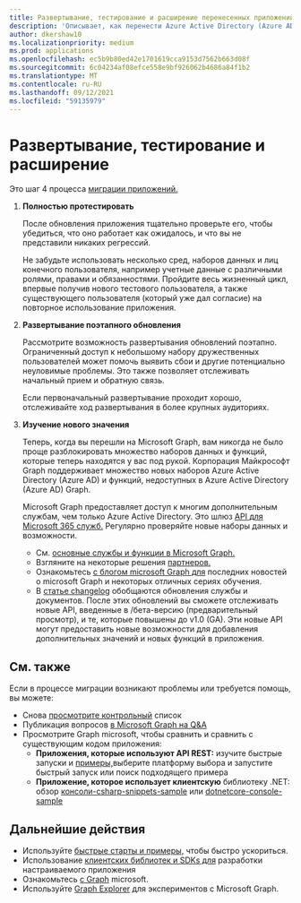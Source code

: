 ```yaml
---
title: Развертывание, тестирование и расширение перенесенных приложений
description: 'Описывает, как перенести Azure Active Directory (Azure AD) Graph приложения для использования API Microsoft Graph (REST); в этом рассмотрен шаг 3: развертывание, тестирование и расширение.'
author: dkershaw10
ms.localizationpriority: medium
ms.prod: applications
ms.openlocfilehash: ec5b9b80ed42e1701619cca9153d7562b663d08f
ms.sourcegitcommit: 6c04234af08efce558e9bf926062b4686a84f1b2
ms.translationtype: MT
ms.contentlocale: ru-RU
ms.lasthandoff: 09/12/2021
ms.locfileid: "59135979"
---
```

# <a name="deploy-test-and-extend"></a>Развертывание, тестирование и расширение

Это шаг 4 процесса [миграции приложений.](migrate-azure-ad-graph-planning-checklist.md)

1.  **Полностью протестировать**

    После обновления приложения тщательно проверьте его, чтобы убедиться, что оно работает как ожидалось, и что вы не представили никаких регрессий.  

    Не забудьте использовать несколько сред, наборов данных и лиц конечного пользователя, например учетные данные с различными ролями, правами и обязанностями. Пройдите весь жизненный цикл, впервые получив нового тестового пользователя, а также существующего пользователя (который уже дал согласие) на повторное использование приложения.

2.  **Развертывание поэтапного обновления**

    Рассмотрите возможность развертывания обновлений поэтапно.  Ограниченный доступ к небольшому набору дружественных пользователей может помочь выявить сбои и другие потенциально неуловимые проблемы.  Это также позволяет отслеживать начальный прием и обратную связь.

    Если первоначальный развертывание проходит хорошо, отслеживайте ход развертывания в более крупных аудиториях.

3.  **Изучение нового значения**

    Теперь, когда вы перешли на Microsoft Graph, вам никогда не было проще разблокировать множество наборов данных и функций, которые теперь находятся у вас под рукой. 
    Корпорация Майкрософт Graph поддерживает множество новых наборов Azure Active Directory (Azure AD) и функций, недоступных в Azure Active Directory (Azure AD) Graph.

    Microsoft Graph предоставляет доступ к многим дополнительным службам, чем только Azure Active Directory. Это шлюз [API для Microsoft 365 служб.](./index.yml)
    Регулярно проверяйте новые наборы данных и возможности.  

    - См. [основные службы и функции в Microsoft Graph.](overview-major-services.md)
    - Взгляните на некоторые решения [партнеров.](https://developer.microsoft.com/graph/partners)
    - Ознакомьтесь [с блогом microsoft Graph для](https://developer.microsoft.com/graph/blogs) последних новостей о microsoft Graph и некоторых отличных сериях обучения.
    - В [статье changelog](/graph/changelog) обобщаются обновления службы и документов. После этих обновлений вы сможете отслеживать новые API, введенные в /бета-версию (предварительный просмотр), и те, которые повышены до v1.0 (GA).  Эти новые API могут предоставить новые возможности для добавления дополнительных значений и новых функций в приложения.  

## <a name="see-also"></a>См. также

Если в процессе миграции возникают проблемы или требуется помощь, вы можете:

- Снова [просмотрите контрольный](migrate-azure-ad-graph-planning-checklist.md) список
- Публикация вопросов [в Microsoft Graph на Q&A](/answers/topics/microsoft-graph-applications.html) 
- Просмотрите Graph microsoft, чтобы сравнить и сравнить с существующим кодом приложения:
  - **Приложения, которые используют API REST:** изучите быстрые запуски и [примеры,](https://developer.microsoft.com/graph/get-started)выберите платформу выбора и запустите быстрый запуск или поиск подходящего примера
  - **Приложение, которое использует клиентскую** библиотеку .NET: обзор [консоли-csharp-snippets-sample](https://github.com/microsoftgraph/console-csharp-snippets-sample) или [dotnetcore-console-sample](https://github.com/microsoftgraph/dotnetcore-console-sample)

## <a name="next-steps"></a>Дальнейшие действия

- Используйте [быстрые старты и примеры,](https://developer.microsoft.com/graph/get-started) чтобы быстро ускориться.
- Использование [клиентских библиотек и SDKs для](/graph/sdks/sdks-overview) разработки настраиваемого приложения 
- Ознакомьтесь [с Graph](./overview.md) microsoft.
- Используйте [Graph Explorer](https://aka.ms/ge) для экспериментов с Microsoft Graph.
